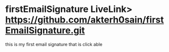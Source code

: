 # firstEmailSignature LiveLink> https://github.com/akterh0sain/firstEmailSignature.git
this is my first email signature that is click able
